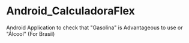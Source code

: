 # Android_CalculadoraFlex
Android Application to check that "Gasolina" is Advantageous to use or "Álcool" (For Brasil)

